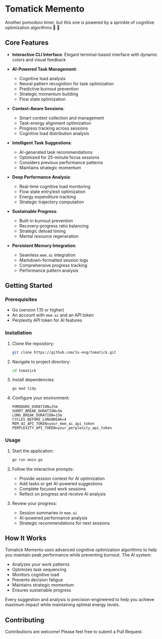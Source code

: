 # Tomatick Memento

Another pomodoro timer, but this one is powered by a sprinkle of cognitive optimization algorithms :brain: :rocket:

## Core Features

- **Interactive CLI Interface**: Elegant terminal-based interface with dynamic colors and visual feedback
- **AI-Powered Task Management**:
  - Cognitive load analysis
  - Neural pattern recognition for task optimization
  - Predictive burnout prevention
  - Strategic momentum building
  - Flow state optimization

- **Context-Aware Sessions**:
  - Smart context collection and management
  - Task-energy alignment optimization
  - Progress tracking across sessions
  - Cognitive load distribution analysis

- **Intelligent Task Suggestions**:
  - AI-generated task recommendations
  - Optimized for 25-minute focus sessions
  - Considers previous performance patterns
  - Maintains strategic momentum

- **Deep Performance Analysis**:
  - Real-time cognitive load monitoring
  - Flow state entry/exit optimization
  - Energy expenditure tracking
  - Strategic trajectory computation

- **Sustainable Progress**:
  - Built-in burnout prevention
  - Recovery-progress ratio balancing
  - Strategic deload timing
  - Mental resource regeneration

- **Persistent Memory Integration**:
  - Seamless `mem.ai` integration
  - Markdown-formatted session logs
  - Comprehensive progress tracking
  - Performance pattern analysis

## Getting Started

### Prerequisites

- Go (version 1.15 or higher)
- An account with `mem.ai` and an API token
- Perplexity API token for AI features

### Installation

1. Clone the repository:
   ```bash
   git clone https://github.com/1x-eng/tomatick.git
   ```

2. Navigate to project directory:
   ```bash
   cd tomatick
   ```

3. Install dependencies:
   ```bash
   go mod tidy
   ```

4. Configure your environment:
   ```env
   POMODORO_DURATION=25m
   SHORT_BREAK_DURATION=5m
   LONG_BREAK_DURATION=15m
   CYCLES_BEFORE_LONGBREAK=4
   MEM_AI_API_TOKEN=your_mem_ai_api_token
   PERPLEXITY_API_TOKEN=your_perplexity_api_token
   ```

### Usage

1. Start the application:
   ```bash
   go run main.go
   ```

2. Follow the interactive prompts:
   - Provide session context for AI optimization
   - Add tasks or get AI-powered suggestions
   - Complete focused work sessions
   - Reflect on progress and receive AI analysis

3. Review your progress:
   - Session summaries in `mem.ai`
   - AI-powered performance analysis
   - Strategic recommendations for next sessions

## How It Works

Tomatick Memento uses advanced cognitive optimization algorithms to help you maintain peak performance while preventing burnout. The AI system:

- Analyzes your work patterns
- Optimizes task sequencing
- Monitors cognitive load
- Prevents decision fatigue
- Maintains strategic momentum
- Ensures sustainable progress

Every suggestion and analysis is precision-engineered to help you achieve maximum impact while maintaining optimal energy levels.

## Contributing

Contributions are welcome! Please feel free to submit a Pull Request.


